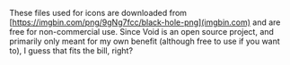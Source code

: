 These files used for icons are downloaded from [https://imgbin.com/png/9gNg7fcc/black-hole-png](imgbin.com) and are free for non-commercial use.
Since Void is an open source project, and primarily only meant for my own benefit (although free to use if you want to), I guess that fits the bill, right?
